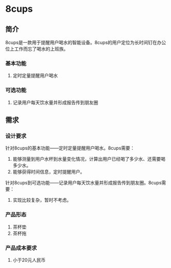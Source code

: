 # 8cups
## 简介
8cups是一款用于提醒用户喝水的智能设备。8cups的用户定位为长时间钉在办公位上工作而忘了喝水的上班族。

### 基本功能
1. 定时定量提醒用户喝水

### 可选功能
1. 记录用户每天饮水量并形成报告传到朋友圈

## 需求
### 设计要求
针对8cups的基本功能——定时定量提醒用户喝水。8cups需要：
1. 能够测量到用户水杯到水量变化情况，计算出用户已经喝了多少水、还需要喝多少水。
2. 能够获得时间信息，定时提醒用户。

针对8cups到可选功能——记录用户每天饮水量并形成报告传到朋友圈。8cups需要：
1. 实现比较复杂，暂时不考虑。

### 产品形态
1. 茶杯垫
2. 茶杯拖

### 产品成本要求
1.  小于20元人民币




